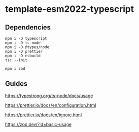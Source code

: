 # template-esm2022-typescript

## Dependencies

```shell
npm i -D typescript
npm i -D ts-node
npm i -D @types/node
npm i -D prettier
npm i -D esbuild
tsc --init

npm i zod
```

## Guides

https://typestrong.org/ts-node/docs/usage

https://prettier.io/docs/en/configuration.html

https://prettier.io/docs/en/ignore.html

https://zod.dev/?id=basic-usage
